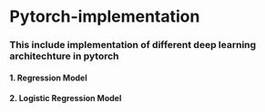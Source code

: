 # Pytorch-implementation
### This include implementation of different deep learning architechture in pytorch
#### 1. Regression Model
#### 2. Logistic Regression Model
